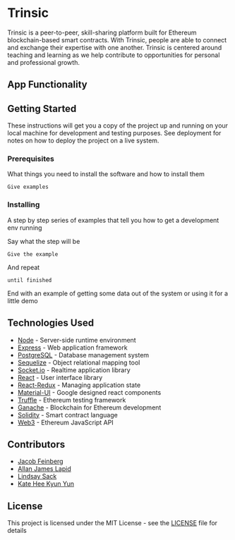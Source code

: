 # Trinsic

Trinsic is a peer-to-peer, skill-sharing platform built for Ethereum blockchain-based smart contracts. With Trinsic, people are able to connect and exchange their expertise with one another.
Trinsic is centered around teaching and learning as we help contribute to opportunities for personal and professional growth.

## App Functionality

## Getting Started

These instructions will get you a copy of the project up and running on your local machine for development and testing purposes. See deployment for notes on how to deploy the project on a live system.

### Prerequisites

What things you need to install the software and how to install them

```
Give examples
```

### Installing

A step by step series of examples that tell you how to get a development env running

Say what the step will be

```
Give the example
```

And repeat

```
until finished
```

End with an example of getting some data out of the system or using it for a little demo


## Technologies Used

* [Node](https://github.com/nodejs) - Server-side runtime environment
* [Express](https://github.com/expressjs/express) - Web application framework
* [PostgreSQL](https://www.postgresql.org/) - Database management system
* [Sequelize](https://github.com/sequelize/sequelize) - Object relational mapping tool
* [Socket.io](https://github.com/socketio/socket.io) - Realtime application library 
* [React](https://github.com/facebook/react) - User interface library 
* [React-Redux](https://github.com/reduxjs/react-redux) - Managing application state
* [Material-UI](https://github.com/mui-org/material-ui) - Google designed react components 
* [Truffle](https://github.com/trufflesuite/truffle) - Ethereum testing framework 
* [Ganache](https://github.com/trufflesuite/ganache) - Blockchain for Ethereum development
* [Solidity](https://github.com/ethereum/solidity) - Smart contract language 
* [Web3](https://github.com/ethereum/web3.js/) - Ethereum JavaScript API

## Contributors 
* [Jacob Feinberg](https://github.com/JTFeinberg)
* [Allan James Lapid](https://github.com/ajLapid718)
* [Lindsay Sack](https://github.com/lindsaysack)
* [Kate Hee Kyun Yun](https://github.com/ggobugi27)

## License

This project is licensed under the MIT License - see the [LICENSE](https://github.com/Trinsic-Project/Trinsic/blob/master/LICENSE) file for details
